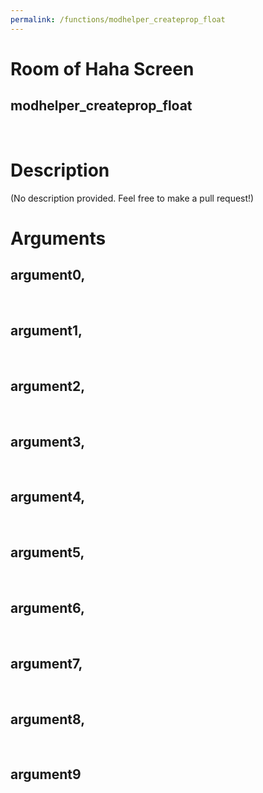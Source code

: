 ```yaml
---
permalink: /functions/modhelper_createprop_float
---
```

# Room of Haha Screen  
## modhelper_createprop_float  
&nbsp;  
# Description  
(No description provided. Feel free to make a pull request!) 
&nbsp;  
# Arguments
## argument0, 

&nbsp;  
## argument1, 

&nbsp;  
## argument2, 

&nbsp;  
## argument3, 

&nbsp;  
## argument4, 

&nbsp;  
## argument5, 

&nbsp;  
## argument6, 

&nbsp;  
## argument7, 

&nbsp;  
## argument8, 

&nbsp;  
## argument9

&nbsp;  


